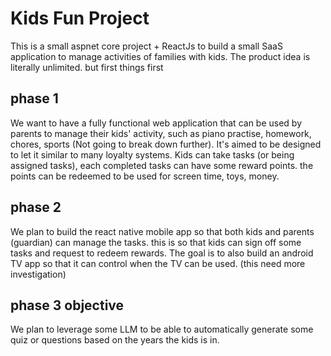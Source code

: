 # Kids Fun Project
This is a small aspnet core project + ReactJs to build a small SaaS application to manage activities of families with kids.
The product idea is literally unlimited. 
but first things first

## phase 1 
We want to have a fully functional web application that can be used by parents to manage their kids' activity, such as piano practise, homework, chores, sports (Not going to break down further).
It's aimed to be designed to let it similar to many loyalty systems. 
Kids can take tasks (or being assigned tasks), each completed tasks can have some reward points. the points can be redeemed to be used for screen time, toys, money.

## phase 2 
We plan to build the react native mobile app so that both kids and parents (guardian) can manage the tasks.
this is so that kids can sign off some tasks and request to redeem rewards.
The goal is to also build an android TV app so that it can control when the TV can be used. (this need more investigation)

## phase 3 objective
We plan to leverage some LLM to be able to automatically generate some quiz or questions based on the years the kids is in.
